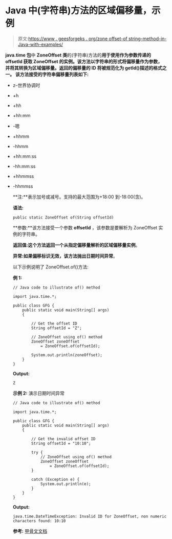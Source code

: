 # Java 中(字符串)方法的区域偏移量，示例

> 原文:[https://www . geesforgeks . org/zone offset-of string-method-in-Java-with-examples/](https://www.geeksforgeeks.org/zoneoffset-ofstring-method-in-java-with-examples/)

**java.time 包**中 **ZoneOffset 类**的(字符串)方法的**用于使用作为参数传递的 offsetId 获取 ZoneOffset 的实例。该方法以字符串的形式将偏移量作为参数，并将其转换为区域偏移量。返回的偏移量的 ID 将被规范化为 getId()描述的格式之一。
该方法接受的字符串偏移量列表如下:**

*   z–世界协调时
*   +h
*   +hh
*   +hh:mm
*   -嗯
*   +hhmm
*   -hhmm
*   +hh:mm:ss
*   -hh:mm:ss
*   +hhmmss
*   -hhmmss

    **注:**表示加号或减号。支持的最大范围为+18:00 到-18:00(含)。

    **语法:**

    ```
    public static ZoneOffset of(String offsetId)

    ```

    **参数:**该方法接受一个参数 **offsetId** ，该参数是要解析为 ZoneOffset 实例的字符串。

    **返回值:**这个方法返回一个从指定偏移量解析的**区域偏移量实例**。

    **异常:**如果偏移标识无效，该方法抛出**日期时间异常**。

    以下示例说明了 ZoneOffset.of()方法:

    **例 1:**

    ```
    // Java code to illustrate of() method

    import java.time.*;

    public class GFG {
        public static void main(String[] args)
        {

            // Get the offset ID
            String offsetId = "Z";

            // ZoneOffset using of() method
            ZoneOffset zoneOffset
                = ZoneOffset.of(offsetId);

            System.out.println(zoneOffset);
        }
    }
    ```

    **Output:**

    ```
    Z

    ```

    **示例 2:** 演示日期时间异常

    ```
    // Java code to illustrate of() method

    import java.time.*;

    public class GFG {
        public static void main(String[] args)
        {

            // Get the invalid offset ID
            String offsetId = "10:10";

            try {
                // ZoneOffset using of() method
                ZoneOffset zoneOffset
                    = ZoneOffset.of(offsetId);
            }

            catch (Exception e) {
                System.out.println(e);
            }
        }
    }
    ```

    **Output:**

    ```
    java.time.DateTimeException: Invalid ID for ZoneOffset, non numeric characters found: 10:10

    ```

    **参考:** [甲骨文文档](https://docs.oracle.com/javase/9/docs/api/java/time/ZoneOffset.html#of-java.lang.String-)